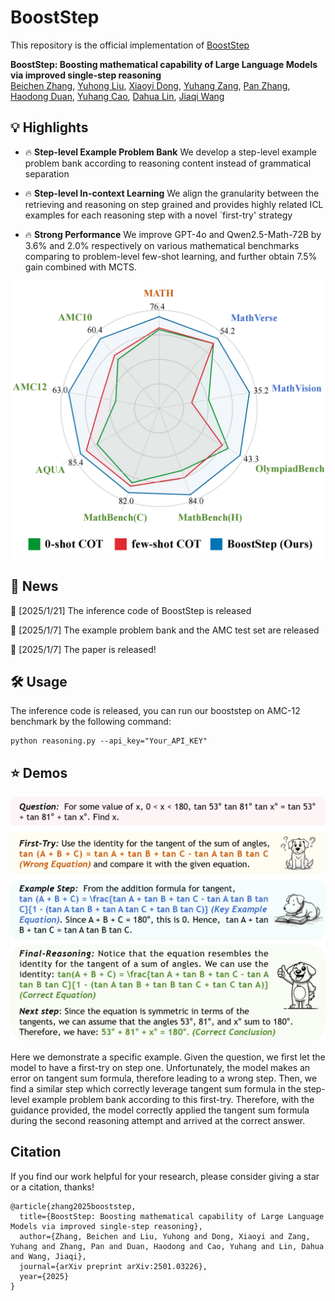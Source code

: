 # BoostStep
This repository is the official implementation of [BoostStep](https://arxiv.org/abs/2501.03226)

**BoostStep: Boosting mathematical capability of Large Language Models via improved single-step reasoning**\
[Beichen Zhang](https://beichenzbc.github.io), [Yuhong Liu](https://beichenzbc.github.io), [Xiaoyi Dong](https://lightdxy.github.io/), [Yuhang Zang](https://yuhangzang.github.io/), [Pan Zhang](https://panzhang0212.github.io/), [Haodong Duan](https://kennymckormick.github.io/), [Yuhang Cao](https://scholar.google.com/citations?user=sJkqsqkAAAAJ&hl=zh-CN&oi=sra), [Dahua Lin](http://dahua.site/), [Jiaqi Wang](https://myownskyw7.github.io/)

## 💡 Highlights
- 🔥 **Step-level Example Problem Bank** We develop a step-level example problem bank according to reasoning content instead of grammatical separation

- 🔥 **Step-level In-context Learning** We align the granularity between the retrieving and reasoning on step grained and provides highly related ICL examples for each reasoning step with a novel `first-try' strategy

- 🔥 **Strong Performance** We improve GPT-4o and Qwen2.5-Math-72B by 3.6\% and 2.0\% respectively on various mathematical benchmarks comparing to problem-level few-shot learning, and further obtain 7.5\% gain combined with MCTS.

<p align="center"> <a>  
<img src="./img/radar.png"  width="900" />
</a> </p>

## 📜 News
🚀 [2025/1/21] The inference code of BoostStep is released

🚀 [2025/1/7] The example problem bank and the AMC test set are released

🚀 [2025/1/7] The paper is released!

## 🛠️ Usage

The inference code is released, you can run our booststep on AMC-12 benchmark by the following command:
```shell
python reasoning.py --api_key="Your_API_KEY"
```

## ⭐ Demos

<p align="center"> <a>  
<img src="./img/case.png"  width="900" />
</a> </p>

Here we demonstrate a specific example. Given the question, we first let the model to have a first-try on step one. Unfortunately, the model makes an error on tangent sum formula, therefore leading to a wrong step. Then, we find a similar step which correctly leverage tangent sum formula in the step-level example problem bank according to this first-try. Therefore, with the guidance provided, the model correctly applied the tangent sum formula during the second reasoning attempt and arrived at the correct answer.

## Citation
If you find our work helpful for your research, please consider giving a star or a citation, thanks!
```
@article{zhang2025booststep,
  title={BoostStep: Boosting mathematical capability of Large Language Models via improved single-step reasoning},
  author={Zhang, Beichen and Liu, Yuhong and Dong, Xiaoyi and Zang, Yuhang and Zhang, Pan and Duan, Haodong and Cao, Yuhang and Lin, Dahua and Wang, Jiaqi},
  journal={arXiv preprint arXiv:2501.03226},
  year={2025}
}
```
